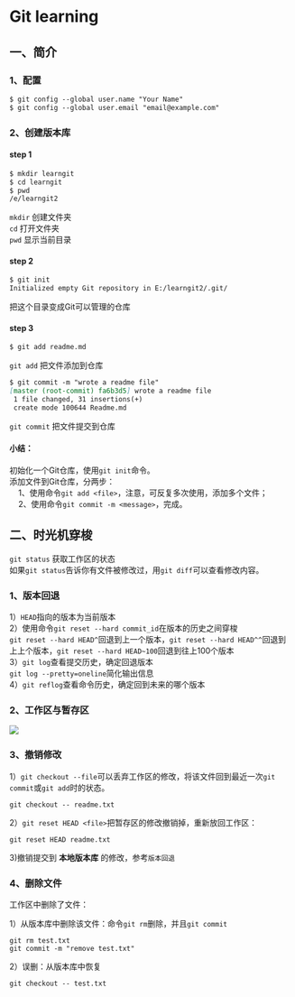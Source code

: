 # Git learning

## 一、简介

### 1、配置

````markdown
$ git config --global user.name "Your Name"
$ git config --global user.email "email@example.com"
````

### 2、创建版本库

#### step 1

````markdown
$ mkdir learngit
$ cd learngit
$ pwd
/e/learngit2
````

`mkdir` 创建文件夹</br>
`cd` 打开文件夹</br>
`pwd` 显示当前目录

#### step 2

````markdown
$ git init
Initialized empty Git repository in E:/learngit2/.git/
````

把这个目录变成Git可以管理的仓库

#### step 3

```` markdown
$ git add readme.md
````

`git add` 把文件添加到仓库

````markdown
$ git commit -m "wrote a readme file"
[master (root-commit) fa6b3d5] wrote a readme file
 1 file changed, 31 insertions(+)
 create mode 100644 Readme.md

````

`git commit` 把文件提交到仓库

#### 小结：
初始化一个Git仓库，使用`git init`命令。</br>
添加文件到Git仓库，分两步：</br>
&nbsp; &nbsp; 1、使用命令`git add <file>`，注意，可反复多次使用，添加多个文件；</br>
&nbsp; &nbsp; 2、使用命令`git commit -m <message>`，完成。

## 二、时光机穿梭

`git status` 获取工作区的状态</br>
如果`git status`告诉你有文件被修改过，用`git diff`可以查看修改内容。

### 1、版本回退

1）`HEAD`指向的版本为当前版本</br>
2）使用命令`git reset --hard commit_id`在版本的历史之间穿梭</br>
 `git reset --hard HEAD^`回退到上一个版本，`git reset --hard HEAD^^`回退到上上个版本，`git reset --hard HEAD~100`回退到往上100个版本<br>
 3）`git log`查看提交历史，确定回退版本</br>
 `git log --pretty=oneline`简化输出信息</br>
 4）`git reflog`查看命令历史，确定回到未来的哪个版本

### 2、工作区与暂存区

<img src="https://cdn.liaoxuefeng.com/cdn/files/attachments/001384907702917346729e9afbf4127b6dfbae9207af016000/0"/>

### 3、撤销修改

1）`git checkout --file`可以丢弃工作区的修改，将该文件回到最近一次`git commit`或`git add`时的状态。

    git checkout -- readme.txt

2）`git reset HEAD <file>`把暂存区的修改撤销掉，重新放回工作区：

    git reset HEAD readme.txt

3)撤销提交到 **本地版本库** 的修改，参考`版本回退`

### 4、删除文件

工作区中删除了文件：

1）从版本库中删除该文件：命令`git rm`删除，并且`git commit`

    git rm test.txt
    git commit -m "remove test.txt"

2）误删：从版本库中恢复

    git checkout -- test.txt



